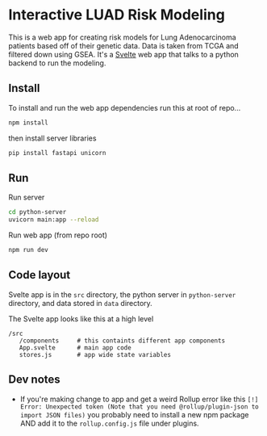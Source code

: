 # Interactive LUAD Risk Modeling

This is a web app for creating risk models for Lung Adenocarcinoma patients based off of their genetic data. Data is taken from TCGA and filtered down using GSEA. It's a [Svelte](https://svelte.dev/docs) web app that talks to a python backend to run the modeling. 

## Install

To install and run the web app dependencies run this at root of repo...

```bash
npm install
```
then install server libraries

```bash
pip install fastapi unicorn
```

## Run

Run server
```bash
cd python-server
uvicorn main:app --reload
```

Run web app (from repo root)
```bash
npm run dev
```

## Code layout

Svelte app is in the `src` directory, the python server in `python-server` directory, and data stored in `data` directory.

The Svelte app looks like this at a high level

```
/src
   /components     # this containts different app components
   App.svelte      # main app code
   stores.js       # app wide state variables  

```

## Dev notes

- If you're making change to app and get a weird Rollup error like this `[!] Error: Unexpected token (Note that you need @rollup/plugin-json to import JSON files)` you probably need to install a new npm package AND add it to the `rollup.config.js` file under plugins.